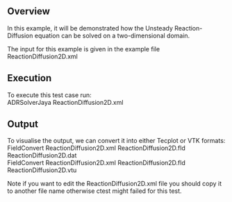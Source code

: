 Overview
--------
In this example, it will be demonstrated how the Unsteady Reaction-Diffusion equation can be solved on a
two-dimensional domain.


The input for this example is given in the example file ReactionDiffusion2D.xml

Execution
---------
To execute this test case run: \
ADRSolverJaya ReactionDiffusion2D.xml

Output
------
To visualise the output, we can convert it into either Tecplot or VTK formats: \
FieldConvert ReactionDiffusion2D.xml ReactionDiffusion2D.fld ReactionDiffusion2D.dat \
FieldConvert ReactionDiffusion2D.xml ReactionDiffusion2D.fld ReactionDiffusion2D.vtu 

Note if you want to edit the ReactionDiffusion2D.xml file you should copy it to another file name otherwise ctest might failed for this test.
